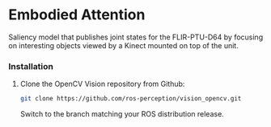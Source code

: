Embodied Attention
==================

Saliency model that publishes joint states for the FLIR-PTU-D64 by focusing on interesting objects viewed by a Kinect mounted on top of the unit.

### Installation
1. Clone the OpenCV Vision repository from Github:

    ```bash
    git clone https://github.com/ros-perception/vision_opencv.git
    ```
    Switch to the branch matching your ROS distribution release.

